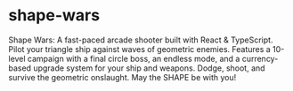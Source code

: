 # shape-wars
Shape Wars: A fast-paced arcade shooter built with React &amp; TypeScript. Pilot your triangle ship against waves of geometric enemies. Features a 10-level campaign with a final circle boss, an endless mode, and a currency-based upgrade system for your ship and weapons. Dodge, shoot, and survive the geometric onslaught. May the SHAPE be with you!
